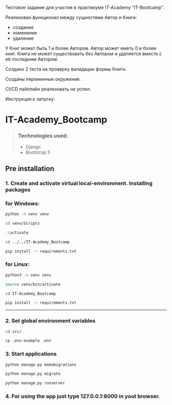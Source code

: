 Тестовое задание для участия в практикуме IT-Academy "IT-Bootcamp".

Реализован функционал между сущностями Автор и Книга:
 - создание
 - изменение
 - удаление

У Книг может быть 1 и более Авторов. Автор может иметь 0 и более книг. Книга не может существовать без Автором и удаляется вместе с её последним Автором.

Создано 2 теста на проверку валидации формы Книги.

Созданы переменные окружения.

CI/CD пайплайн реализовать не успел.

Инструкция к запуску:

# IT-Academy_Bootcamp

### 
> ### Technologies used:
>
> - Django
> - Bootstrap 5


## Pre installation

### 1. Create and activate virtual local-environment. Installing packages

###  for Windows:

```bash
python -m venv venv
```
```bash
cd venv/Scripts
```
```bash
.\activate
```
```bash
cd ../../IT-Academy_Bootcamp
```
```bash
pip install -r requirements.txt
```

###  for Linux:

```bash
python3 -m venv venv
```
```bash
source venv/bin/activate
```
```bash
cd IT-Academy_Bootcamp
```
```bash
pip install -r requirements.txt
```

<hr>

### 2. Set global environment variables
```bash
cd src/
``` 
```bash
cp .env-example .env
```

### 3. Start applications
```bash
python manage.py makemigrations
``` 
```bash
python manage.py migrate
``` 
```bash
python manage.py runserver
``` 
###  4. For using the app just type 127.0.0.1:8000 in yout browser.
